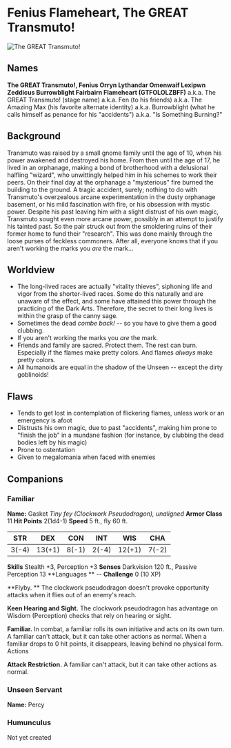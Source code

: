 <!-- TITLE: Fenius Flameheart (A.K.A. The GREAT Transmuto!)-->
<!-- SUBTITLE: A quick summary of Fenius Flameheart -->

# Fenius Flameheart, The GREAT Transmuto!
![The GREAT Transmuto!](https://i.imgur.com/bkGHYzN.jpg)

## Names

**The GREAT Transmuto!, Fenius Orryn Lythandar Omenwaif Lexipwn Zeddicus Burrowblight Fairbairn Flameheart (GTFOLOLZBFF)**
a.k.a. The GREAT Transmuto! (stage name)
a.k.a. Fen (to his friends)
a.k.a. The Amazing Max (his favorite alternate identity)
a.k.a. Burrowblight (what he calls himself as penance for his "accidents")
a.k.a. "Is Something Burning?"


## Background
Transmuto was raised by a small gnome family until the age of 10, when his power awakened and destroyed his home. From then until the age of 17, he lived in an orphanage, making a bond of brotherhood with a delusional halfling "wizard", who unwittingly helped him in his schemes to work their peers. On their final day at the orphanage a "mysterious" fire burned the building to the ground. A tragic accident, surely; nothing to do with Transmuto's overzealous arcane experimentation in the dusty orphanage basement, or his mild fascination with fire, or his obsession with mystic power. Despite his past leaving him with a slight distrust of his own magic, Transmuto sought even more arcane power, possibly in an attempt to justify his tainted past. So the pair struck out from the smoldering ruins of their former home to fund their "research". This was done mainly through the loose purses of feckless commoners. After all, everyone knows that if you aren't working the marks you _are_ the mark...

## Worldview
* The long-lived races are actually "vitality thieves", siphoning life and vigor from the shorter-lived races. Some do this naturally and are unaware of the effect, and some have attained this power through the practicing of the Dark Arts. Therefore, the secret to their long lives is within the grasp of the canny sage.
* Sometimes the dead *combe back!* -- so you have to give them a good clubbing.
* If you aren't working the marks you *are* the mark.
* Friends and family are sacred. Protect them. The rest can burn. Especially if the flames make pretty colors. And flames *always* make pretty colors.
* All humanoids are equal in the shadow of the Unseen -- except the dirty goblinoids!

## Flaws
* Tends to get lost in contemplation of flickering flames, unless work or an emergency is afoot
* Distrusts his own magic, due to past "accidents", making him prone to "finish the job" in a mundane fashion (for instance, by clubbing the dead bodies left by his magic)
 * Prone to ostentation
* Given to megalomania when faced with enemies

## Companions
### Familiar
**Name:** Gasket
*Tiny fey (Clockwork Pseudodragon), unaligned*
**Armor Class** 11
**Hit Points** 2(1d4-1)
**Speed** 5 ft., fly 60 ft.

STR | DEX | CON | INT | WIS | CHA |
|-------|--------|---------|-------|--------|--------|
3(-4) | 13(+1) | 8(-1) | 2(-4) | 12(+1) | 7(-2)


**Skills** Stealth +3, Perception +3
**Senses** Darkvision 120 ft., Passive Perception 13
**Languages ** --
**Challenge** 0 (10 XP)

**Flyby. ** The clockwork pseudodragon doesn't provoke opportunity attacks when it flies out of an enemy's reach.

**Keen Hearing and Sight.** The clockwork pseudodragon has advantage on Wisdom (Perception) checks that rely on hearing or sight.

**Familiar.** In combat, a familiar rolls its own initiative and acts on its own turn. A familiar can't attack, but it can take other actions as normal. When a familiar drops to 0 hit points, it disappears, leaving behind no physical form.
Actions

**Attack Restriction.** A familiar can't attack, but it can take other actions as normal.

### Unseen Servant
**Name:** Percy
### Humunculus
Not yet created